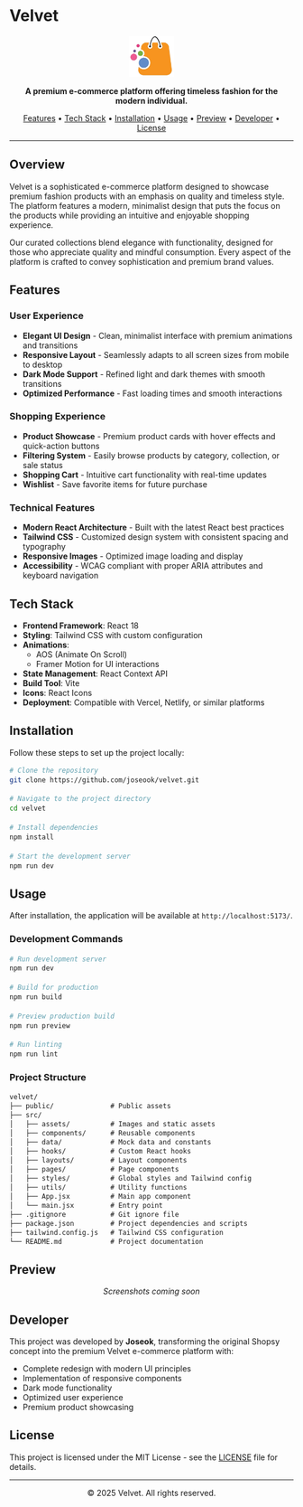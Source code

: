 # Velvet

<p align="center">
  <img src="src/assets/logo.png" alt="Velvet Logo" width="80" />
</p>

<p align="center">
  <strong>A premium e-commerce platform offering timeless fashion for the modern individual.</strong>
</p>

<p align="center">
  <a href="#features">Features</a> •
  <a href="#tech-stack">Tech Stack</a> •
  <a href="#installation">Installation</a> •
  <a href="#usage">Usage</a> •
  <a href="#preview">Preview</a> •
  <a href="#developer">Developer</a> •
  <a href="#license">License</a>
</p>

---

## Overview

Velvet is a sophisticated e-commerce platform designed to showcase premium fashion products with an emphasis on quality and timeless style. The platform features a modern, minimalist design that puts the focus on the products while providing an intuitive and enjoyable shopping experience.

Our curated collections blend elegance with functionality, designed for those who appreciate quality and mindful consumption. Every aspect of the platform is crafted to convey sophistication and premium brand values.

## Features

### User Experience
- **Elegant UI Design** - Clean, minimalist interface with premium animations and transitions
- **Responsive Layout** - Seamlessly adapts to all screen sizes from mobile to desktop
- **Dark Mode Support** - Refined light and dark themes with smooth transitions
- **Optimized Performance** - Fast loading times and smooth interactions

### Shopping Experience
- **Product Showcase** - Premium product cards with hover effects and quick-action buttons
- **Filtering System** - Easily browse products by category, collection, or sale status
- **Shopping Cart** - Intuitive cart functionality with real-time updates
- **Wishlist** - Save favorite items for future purchase

### Technical Features
- **Modern React Architecture** - Built with the latest React best practices
- **Tailwind CSS** - Customized design system with consistent spacing and typography
- **Responsive Images** - Optimized image loading and display
- **Accessibility** - WCAG compliant with proper ARIA attributes and keyboard navigation

## Tech Stack

- **Frontend Framework**: React 18
- **Styling**: Tailwind CSS with custom configuration
- **Animations**: 
  - AOS (Animate On Scroll)
  - Framer Motion for UI interactions
- **State Management**: React Context API
- **Build Tool**: Vite
- **Icons**: React Icons
- **Deployment**: Compatible with Vercel, Netlify, or similar platforms

## Installation

Follow these steps to set up the project locally:

```bash
# Clone the repository
git clone https://github.com/joseook/velvet.git

# Navigate to the project directory
cd velvet

# Install dependencies
npm install

# Start the development server
npm run dev
```

## Usage

After installation, the application will be available at `http://localhost:5173/`.

### Development Commands

```bash
# Run development server
npm run dev

# Build for production
npm run build

# Preview production build
npm run preview

# Run linting
npm run lint
```

### Project Structure

```
velvet/
├── public/              # Public assets
├── src/
│   ├── assets/          # Images and static assets
│   ├── components/      # Reusable components
│   ├── data/            # Mock data and constants
│   ├── hooks/           # Custom React hooks
│   ├── layouts/         # Layout components
│   ├── pages/           # Page components
│   ├── styles/          # Global styles and Tailwind config
│   ├── utils/           # Utility functions
│   ├── App.jsx          # Main app component
│   └── main.jsx         # Entry point
├── .gitignore           # Git ignore file
├── package.json         # Project dependencies and scripts
├── tailwind.config.js   # Tailwind CSS configuration
└── README.md            # Project documentation
```

## Preview

<p align="center">
  <em>Screenshots coming soon</em>
</p>

## Developer

This project was developed by **Joseok**, transforming the original Shopsy concept into the premium Velvet e-commerce platform with:

- Complete redesign with modern UI principles
- Implementation of responsive components
- Dark mode functionality
- Optimized user experience
- Premium product showcasing

## License

This project is licensed under the MIT License - see the [LICENSE](LICENSE) file for details.

---

<p align="center">
  © 2025 Velvet. All rights reserved.
</p>
